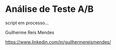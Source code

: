 # Análise de Teste A/B

script em processo...

Guilherme Reis Mendes

https://www.linkedin.com/in/guilhermereismendes/
